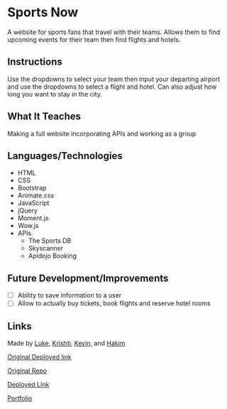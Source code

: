 # Sports Now
A website for sports fans that travel with their teams. Allows them to find upcoming events for their team then find flights and hotels. 

## Instructions
Use the dropdowns to select your team then input your departing airport and use the dropdowns to select a flight and hotel. Can also adjust how long you want to stay in the city.

## What It Teaches
Making a full website incorporating APIs and working as a group

## Languages/Technologies 
* HTML
* CSS
* Bootstrap
* Animate.css
* JavaScript
* jQuery
* Moment.js
* Wow.js
* APIs
  * The Sports DB
  * Skyscanner
  * Apidojo Booking

## Future Development/Improvements
- [ ] Ability to save information to a user
- [ ] Allow to actually buy tickets, book flights and reserve hotel rooms

## Links
Made by [Luke](https://github.com/LMBoyle), [Krishti](https://github.com/krishb09), [Kevin](https://github.com/zhaokevinma), and [Hakim](https://github.com/hguidoum)

[Original Deployed link](https://zhaokevinma.github.io/project1/)

[Original Repo](https://github.com/zhaokevinma/project1)

[Deployed Link](https://lmboyle.github.io/sportsNow)

[Portfolio](https://lmboyle.github.io/)
